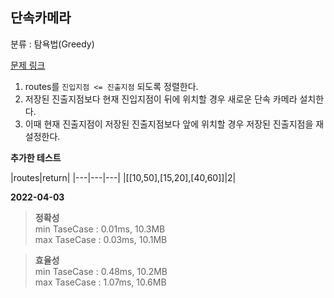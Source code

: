 ## 단속카메라

분류 : 탐욕법(Greedy)

[문제 링크](https://programmers.co.kr/learn/courses/30/lessons/42884)

1. routes를 `진입지점 <= 진출지점` 되도록 정렬한다.
2. 저장된 진출지점보다 현재 진입지점이 뒤에 위치할 경우 새로운 단속 카메라 설치한다.
3. 이때 현재 진출지점이 저장된 진출지점보다 앞에 위치할 경우 저장된 진출지점을 재설정한다.

**추가한 테스트**

|routes|return|
|---|---|---|
|[[10,50],[15,20],[40,60]]|2|

**2022-04-03**

> **정확성**  
> min TaseCase : 0.01ms, 10.3MB  
> max TaseCase : 0.03ms, 10.1MB  

> **효율성**  
> min TaseCase : 0.48ms, 10.2MB  
> max TaseCase : 1.07ms, 10.6MB  